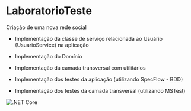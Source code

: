 # LaboratorioTeste

Criação de uma nova rede social

 - Implementação da classe de serviço relacionada ao Usuário (UsuarioService) na aplicação
 - Implementação do Domínio
 - Implementação da camada transversal com utilitários
 
 - Implementação dos testes da aplicação (utilizando SpecFlow - BDD)
 - Implementação dos testes da camada transversal (utilizando MSTest)
 
 ![.NET Core](https://github.com/emiliosds/LaboratorioTeste/workflows/.NET%20Core/badge.svg?branch=master)
